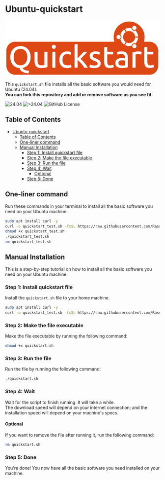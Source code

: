 # Ubuntu-quickstart

![Ubuntu Quickstart Logo](Logo/Ubuntu-quickstart-logo.png)

This `quickstart.sh` file installs all the basic software you would need for Ubuntu (24.04).\
**You can fork this repository and add or remove software as you see fit.**

<!-- [![GitHub release](https://img.shields.io/github/release/RasseTheBoy/Ubuntu-quickstart?include_prereleases=&sort=semver&color=blue)](https://github.com/RasseTheBoy/Ubuntu-quickstart/releases/) -->
![24.04](https://img.shields.io/badge/24.04-working-green)
![>24.04](https://img.shields.io/badge/%3E24.04-not%20tested-red)
![GitHub License](https://img.shields.io/github/license/RasseTheBoy/Ubuntu-quickstart)


## Table of Contents

- [Ubuntu-quickstart](#ubuntu-quickstart)
  - [Table of Contents](#table-of-contents)
  - [One-liner command](#one-liner-command)
  - [Manual Installation](#manual-installation)
    - [Step 1: Install quickstart file](#step-1-install-quickstart-file)
    - [Step 2: Make the file executable](#step-2-make-the-file-executable)
    - [Step 3: Run the file](#step-3-run-the-file)
    - [Step 4: Wait](#step-4-wait)
      - [Optional](#optional)
    - [Step 5: Done](#step-5-done)

## One-liner command

Run these commands in your terminal to install all the basic software you need on your Ubuntu machine.

```bash
sudo apt install curl -y
curl -o quickstart_test.sh -fsSL https://raw.githubusercontent.com/RasseTheBoy/Ubuntu-quickstart/main/quickstart.sh
chmod +x quickstart_test.sh
./quickstart_test.sh
rm quickstart_test.sh
```

## Manual Installation

This is a step-by-step tutorial on how to install all the basic software you need on your Ubuntu machine.

### Step 1: Install quickstart file

Install the `quickstart.sh` file to your home machine.

```bash
sudo apt install curl -y
curl -o quickstart_test.sh -fsSL https://raw.githubusercontent.com/RasseTheBoy/Ubuntu-quickstart/main/quickstart.sh
```

### Step 2: Make the file executable

Make the file executable by running the following command:

```bash
chmod +x quickstart.sh
```

### Step 3: Run the file

Run the file by running the following command:

```bash
./quickstart.sh
```

### Step 4: Wait

Wait for the script to finish running. It will take a while.\
The download speed will depend on your internet connection;
and the installation speed will depend on your machine's specs.

#### Optional

If you want to remove the file after running it, run the following command:

```bash
rm quickstart.sh
```

### Step 5: Done

You're done! You now have all the basic software you need installed on your machine.
